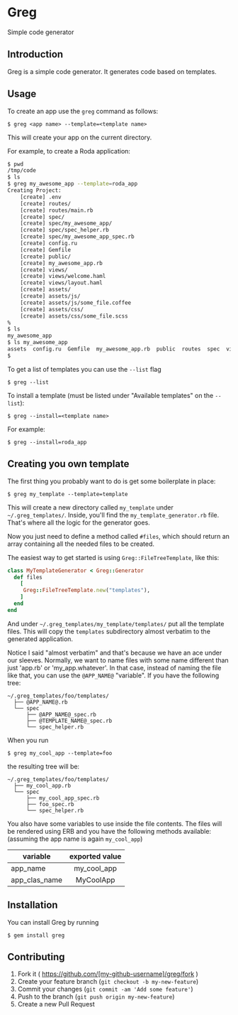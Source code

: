 # Greg

Simple code generator

## Introduction

Greg is a simple code generator. It generates code based on templates.

## Usage

To create an app use the `greg` command as follows:

    $ greg <app name> --template=<template name>

This will create your app on the current directory.

For example, to create a Roda application:

```bash
$ pwd
/tmp/code
$ ls
$ greg my_awesome_app --template=roda_app
Creating Project:
    [create] .env
    [create] routes/
    [create] routes/main.rb
    [create] spec/
    [create] spec/my_awesome_app/
    [create] spec/spec_helper.rb
    [create] spec/my_awesome_app_spec.rb
    [create] config.ru
    [create] Gemfile
    [create] public/
    [create] my_awesome_app.rb
    [create] views/
    [create] views/welcome.haml
    [create] views/layout.haml
    [create] assets/
    [create] assets/js/
    [create] assets/js/some_file.coffee
    [create] assets/css/
    [create] assets/css/some_file.scss
%
$ ls
my_awesome_app
$ ls my_awesome_app
assets  config.ru  Gemfile  my_awesome_app.rb  public  routes  spec  views
$
```

To get a list of templates you can use the `--list` flag

    $ greg --list

To install a template (must be listed under "Available templates" on the `--list`):

    $ greg --install=<template name>

For example:

    $ greg --install=roda_app

## Creating you own template

The first thing you probably want to do is get some boilerplate in place:

    $ greg my_template --template=template

This will create a new directory called `my_template` under `~/.greg_templates/`.
Inside, you'll find the `my_template_generator.rb` file. That's where all the logic for the generator goes.

Now you just need to define a method called `#files`, which should return an array containing all the needed files to be created.

The easiest way to get started is using `Greg::FileTreeTemplate`, like this:

```ruby
class MyTemplateGenerator < Greg::Generator
  def files
    [
     Greg::FileTreeTemplate.new("templates"),
    ]
  end
end
```

And under `~/.greg_templates/my_template/templates/` put all the template files. This will copy the `templates` subdirectory almost verbatim to the generated application.

Notice I said "almost verbatim" and that's because we have an ace under our sleeves.
Normally, we want to name files with some name different than just 'app.rb' or 'my_app.whatever'. In that case, instead of naming the file like that, you can use the `@APP_NAME@` "variable".
If you have the following tree:

```
~/.greg_templates/foo/templates/
  ├── @APP_NAME@.rb
  └── spec
      ├── @APP_NAME@_spec.rb
      ├── @TEMPLATE_NAME@_spec.rb
      └── spec_helper.rb
```

When you run

    $ greg my_cool_app --template=foo

the resulting tree will be:

```
~/.greg_templates/foo/templates/
  ├── my_cool_app.rb
  └── spec
      ├── my_cool_app_spec.rb
      ├── foo_spec.rb
      └── spec_helper.rb
```

You also have some variables to use inside the file contents. The files will be rendered using ERB and you have the following methods available:
(assuming the app name is again `my_cool_app`)

| variable      | exported value |
| ------------- |:--------------:| 
| app_name      | my_cool_app    | 
| app_clas_name | MyCoolApp      | 

## Installation

You can install Greg by running

    $ gem install greg

## Contributing

1. Fork it ( https://github.com/[my-github-username]/greg/fork )
2. Create your feature branch (`git checkout -b my-new-feature`)
3. Commit your changes (`git commit -am 'Add some feature'`)
4. Push to the branch (`git push origin my-new-feature`)
5. Create a new Pull Request
